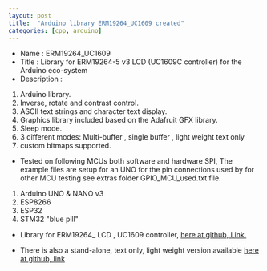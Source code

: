 ```yaml
---
layout: post
title:  "Arduino library ERM19264_UC1609 created"
categories: [cpp, arduino]
---
```



* Name :  ERM19264_UC1609
* Title : Library for ERM19264-5 v3 LCD  (UC1609C controller) for the Arduino eco-system
* Description : 

1. Arduino library.      
2. Inverse, rotate and contrast control. 
3. ASCII text strings and character text display.
4. Graphics library included based on the Adafruit GFX library.
5. Sleep mode.
6. 3 different modes: Multi-buffer , single buffer , light weight text only
7. custom bitmaps supported.

* Tested on following MCUs both software and hardware SPI,
The example files are setup for an UNO for the pin connections used 
by for other MCU testing see extras folder GPIO_MCU_used.txt file.

1. Arduino  UNO & NANO v3
2. ESP8266 
3. ESP32 
4. STM32 "blue pill"


* Library for ERM19264_ LCD , UC1609 controller, [here at github, Link.](https://github.com/gavinlyonsrepo/ERM19264_UC1609)



* There is also a stand-alone, text only, light weight version available [here at github, link](https://github.com/gavinlyonsrepo/ERM19264_UC1609_T)
